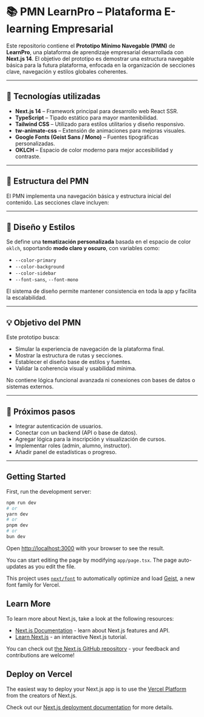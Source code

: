 # 📚 PMN LearnPro – Plataforma E-learning Empresarial

Este repositorio contiene el **Prototipo Mínimo Navegable (PMN)** de **LearnPro**, una plataforma de aprendizaje empresarial desarrollada con **Next.js 14**. El objetivo del prototipo es demostrar una estructura navegable básica para la futura plataforma, enfocada en la organización de secciones clave, navegación y estilos globales coherentes.

---

## 🚀 Tecnologías utilizadas

- **Next.js 14** – Framework principal para desarrollo web React SSR.
- **TypeScript** – Tipado estático para mayor mantenibilidad.
- **Tailwind CSS** – Utilizado para estilos utilitarios y diseño responsivo.
- **tw-animate-css** – Extensión de animaciones para mejoras visuales.
- **Google Fonts (Geist Sans / Mono)** – Fuentes tipográficas personalizadas.
- **OKLCH** – Espacio de color moderno para mejor accesibilidad y contraste.

---

## 🧱 Estructura del PMN

El PMN implementa una navegación básica y estructura inicial del contenido. Las secciones clave incluyen:

---

## 🎨 Diseño y Estilos

Se define una **tematización personalizada** basada en el espacio de color `oklch`, soportando **modo claro y oscuro**, con variables como:

- `--color-primary`
- `--color-background`
- `--color-sidebar`
- `--font-sans`, `--font-mono`

El sistema de diseño permite mantener consistencia en toda la app y facilita la escalabilidad.

---

## 💡 Objetivo del PMN

Este prototipo busca:

- Simular la experiencia de navegación de la plataforma final.
- Mostrar la estructura de rutas y secciones.
- Establecer el diseño base de estilos y fuentes.
- Validar la coherencia visual y usabilidad mínima.

No contiene lógica funcional avanzada ni conexiones con bases de datos o sistemas externos.

---

## 📌 Próximos pasos

- Integrar autenticación de usuarios.
- Conectar con un backend (API o base de datos).
- Agregar lógica para la inscripción y visualización de cursos.
- Implementar roles (admin, alumno, instructor).
- Añadir panel de estadísticas o progreso.

---

## Getting Started

First, run the development server:

```bash
npm run dev
# or
yarn dev
# or
pnpm dev
# or
bun dev
```

Open [http://localhost:3000](http://localhost:3000) with your browser to see the result.

You can start editing the page by modifying `app/page.tsx`. The page auto-updates as you edit the file.

This project uses [`next/font`](https://nextjs.org/docs/app/building-your-application/optimizing/fonts) to automatically optimize and load [Geist](https://vercel.com/font), a new font family for Vercel.

## Learn More

To learn more about Next.js, take a look at the following resources:

- [Next.js Documentation](https://nextjs.org/docs) - learn about Next.js features and API.
- [Learn Next.js](https://nextjs.org/learn) - an interactive Next.js tutorial.

You can check out [the Next.js GitHub repository](https://github.com/vercel/next.js) - your feedback and contributions are welcome!

## Deploy on Vercel

The easiest way to deploy your Next.js app is to use the [Vercel Platform](https://vercel.com/new?utm_medium=default-template&filter=next.js&utm_source=create-next-app&utm_campaign=create-next-app-readme) from the creators of Next.js.

Check out our [Next.js deployment documentation](https://nextjs.org/docs/app/building-your-application/deploying) for more details.
